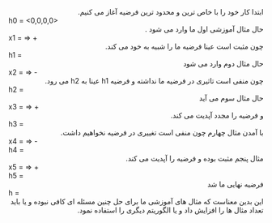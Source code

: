 <div dir="rtl">
   ابتدا کار خود را با خاص ترین و محدود ترین فرضیه آغاز می کنیم.
  <br/></div>
  h0 = <0,0,0,0> 
  <br/><div dir="rtl">
  حال مثال آموزشی اول ما وارد می شود .
  <br/></div>
  x1 = <G,S,N,W> => +
  <br/><div dir="rtl">
  چون مثبت است عینا فرضیه ما را شبیه به خود  می کند.
   <br/></div>
  h1 = <G,S,N,W> 
  <br/><div dir="rtl">
  حال مثال دوم وارد می شود
  <br/></div>
  x2 = <G,S,Y,S> => -
  <br/><div dir="rtl">
چون منفی است تاثیری در فرضیه ما نداشته و فرضیه h1 عینا به h2 می رود.
  <br/></div>
  h2 = <G,S,N,W> 
   <br/><div dir="rtl">
   حال مثال سوم می آید
     <br/></div>
  x3 = <B,H,N,S> => +
  <br/><div dir="rtl">
  و فرضیه را مجدد آپدیت می کند.
  <br/></div>
  h3 = <?,?,N,?>
  <br/><div dir="rtl">
  با آمدن مثال چهارم چون منفی است تغییری در فرضیه نخواهیم داشت.
  <br/></div>
  x4 = <G,S,Y,S> => -
  <br/>
  h4 = <?,?,N,?>
  <br/><div dir="rtl">
  مثال پنجم مثبت بوده و فرضیه را آپدیت می کند.
  <br/></div>
  x5 = <O,S,Y,W> => +
  <br/>
  h5 = <?,?,?,?> 
  <br/><div dir="rtl">
  فرضیه نهایی ما شد
  <br/></div>
  h = <?,?,?,?>
  <br/> <div dir="rtl">
این بدین معناست که مثال های آموزشی ما برای حل چنین مسئله ای کافی نبوده و یا باید تعداد مثال ها را افزایش داد و یا الگوریتم دیگری را استفاده نمود.  <br/>
  </div>
